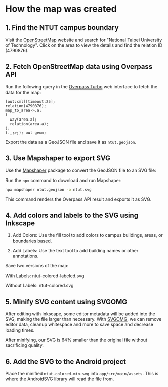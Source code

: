 # How the map was created

## 1. Find the NTUT campus boundary

Visit the [OpenStreetMap](https://www.openstreetmap.org/) website and search for "National Taipei University of Technology". Click on the area to view the details and find the relation ID (4790876).

## 2. Fetch OpenStreetMap data using Overpass API

Run the following query in the [Overpass Turbo](https://overpass-turbo.eu/) web interface to fetch the data for the map:

```overpass
[out:xml][timeout:25];
relation(4790876);
map_to_area->.a;
(
  way(area.a);
  relation(area.a);
);
(._;>;); out geom;
```

Export the data as a GeoJSON file and save it as `ntut.geojson`.

## 3. Use Mapshaper to export SVG

Use the [Mapshaper](https://mapshaper.org/) package to convert the GeoJSON file to an SVG file:

Run the `npx` command to download and run Mapshaper:

```bash
npx mapshaper ntut.geojson -o ntut.svg
```

This command renders the Overpass API result and exports it as SVG.

## 4. Add colors and labels to the SVG using Inkscape

1. Add Colors: Use the fill tool to add colors to campus buildings, areas, or boundaries based.

2. Add Labels: Use the text tool to add building names or other annotations.

Save two versions of the map:

With Labels: ntut-colored-labeled.svg

Without Labels: ntut-colored.svg

## 5. Minify SVG content using SVGOMG

After editing with Inkscape, some editor metadata will be added into the SVG, making the file larger than necessary.
With [SVGOMG](https://svgomg.net/), we can remove editor data, cleanup whitespace and more to save space and decrease
loading times.

After minifying, our SVG is 64% smaller than the original file without sacrificing quality.

## 6. Add the SVG to the Android project

Place the minified `ntut-colored-min.svg` into `app/src/main/assets`. This is where the AndroidSVG library will read the
file from.
